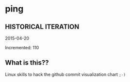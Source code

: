 # ping

## HISTORICAL ITERATION
2015-04-20

Incremented: 110

## What is this?? 
Linux skills to hack the github commit visualization chart `;-)`
